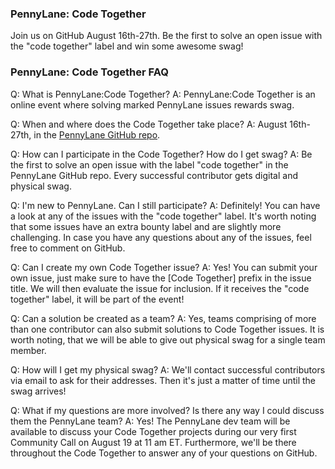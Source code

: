 ### PennyLane: Code Together

Join us on GitHub August 16th-27th. Be the first to solve an open issue with
the "code together" label and win some awesome swag!

### PennyLane: Code Together FAQ

Q: What is PennyLane:Code Together?
A: PennyLane:Code Together is an online event where solving marked PennyLane
issues rewards swag.

Q: When and where does the Code Together take place?
A: August 16th-27th, in the [PennyLane GitHub
repo](https://github.com/PennyLaneAI/pennylane).

Q: How can I participate in the Code Together? How do I get swag?
A: Be the first to solve an open issue with the label "code together" in the
PennyLane GitHub repo. Every successful contributor gets digital and physical
swag.

Q: I'm new to PennyLane. Can I still participate?
A: Definitely! You can have a look at any of the issues with the "code
together" label. It's worth noting that some issues have an extra bounty label
and are slightly more challenging. In case you have any questions about any of
the issues, feel free to comment on GitHub.

Q: Can I create my own Code Together issue?
A: Yes! You can submit your own issue, just make sure to have the [Code
Together] prefix in the issue title. We will then evaluate the issue for
inclusion. If it receives the "code together" label, it will be part of the
event!

Q: Can a solution be created as a team?
A: Yes, teams comprising of more than one contributor can also submit solutions
to Code Together issues. It is worth noting, that we will be able to give out
physical swag for a single team member.

Q: How will I get my physical swag?
A: We'll contact successful contributors via email to ask for their addresses.
Then it's just a matter of time until the swag arrives!

Q: What if my questions are more involved? Is there any way I could discuss
them the PennyLane team?
A: Yes! The PennyLane dev team will be available to discuss your Code Together
projects during our very first Community Call on August 19 at 11 am ET.
Furthermore, we'll be there throughout the Code Together to answer any of your
questions on GitHub.
